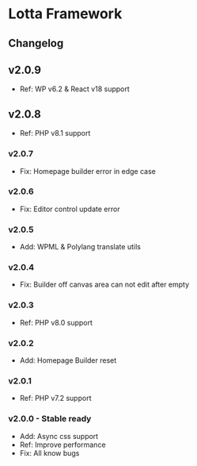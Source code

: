 # Lotta Framework

## Changelog

## v2.0.9

* Ref: WP v6.2 & React v18 support

## v2.0.8

* Ref: PHP v8.1 support

### v2.0.7

* Fix: Homepage builder error in edge case

### v2.0.6

* Fix: Editor control update error

### v2.0.5

* Add: WPML & Polylang translate utils

### v2.0.4

* Fix: Builder off canvas area can not edit after empty

### v2.0.3

* Ref: PHP v8.0 support

### v2.0.2

* Add: Homepage Builder reset

### v2.0.1

* Ref: PHP v7.2 support

### v2.0.0 - Stable ready

* Add: Async css support
* Ref: Improve performance
* Fix: All know bugs

